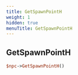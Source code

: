 ```yaml
---
title: GetSpawnPointH
weight: 1
hidden: true
menuTitle: GetSpawnPointH
---
```

## GetSpawnPointH
```perl
$npc->GetSpawnPointH()
```
